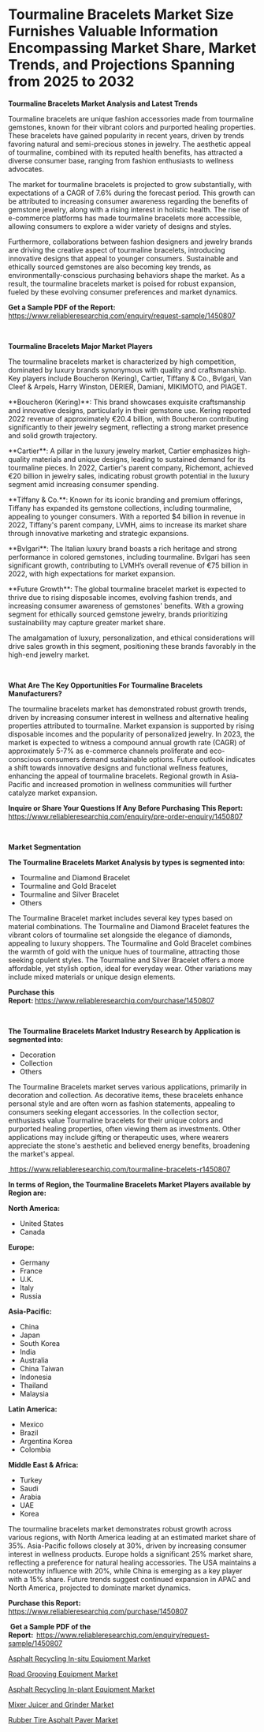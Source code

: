 <p><h1>Tourmaline Bracelets Market Size Furnishes Valuable Information Encompassing Market Share, Market Trends, and Projections Spanning from 2025 to 2032</h1></p><p><strong>Tourmaline Bracelets Market Analysis and Latest Trends</strong></p>
<p><p>Tourmaline bracelets are unique fashion accessories made from tourmaline gemstones, known for their vibrant colors and purported healing properties. These bracelets have gained popularity in recent years, driven by trends favoring natural and semi-precious stones in jewelry. The aesthetic appeal of tourmaline, combined with its reputed health benefits, has attracted a diverse consumer base, ranging from fashion enthusiasts to wellness advocates.</p><p>The market for tourmaline bracelets is projected to grow substantially, with expectations of a CAGR of 7.6% during the forecast period. This growth can be attributed to increasing consumer awareness regarding the benefits of gemstone jewelry, along with a rising interest in holistic health. The rise of e-commerce platforms has made tourmaline bracelets more accessible, allowing consumers to explore a wider variety of designs and styles.</p><p>Furthermore, collaborations between fashion designers and jewelry brands are driving the creative aspect of tourmaline bracelets, introducing innovative designs that appeal to younger consumers. Sustainable and ethically sourced gemstones are also becoming key trends, as environmentally-conscious purchasing behaviors shape the market. As a result, the tourmaline bracelets market is poised for robust expansion, fueled by these evolving consumer preferences and market dynamics.</p></p>
<p><strong>Get a Sample PDF of the Report:&nbsp;</strong> <a href="https://www.reliableresearchiq.com/enquiry/request-sample/1450807?utm_campaign=3071&utm_medium=2&utm_source=Github&utm_content=ia&utm_term=04042025&utm_id=tourmaline-bracelets">https://www.reliableresearchiq.com/enquiry/request-sample/1450807</a></p>
<p>&nbsp;</p>
<p><strong>Tourmaline Bracelets Major Market Players</strong></p>
<p><p>The tourmaline bracelets market is characterized by high competition, dominated by luxury brands synonymous with quality and craftsmanship. Key players include Boucheron (Kering), Cartier, Tiffany & Co., Bvlgari, Van Cleef & Arpels, Harry Winston, DERIER, Damiani, MIKIMOTO, and PIAGET.</p><p>**Boucheron (Kering)**: This brand showcases exquisite craftsmanship and innovative designs, particularly in their gemstone use. Kering reported 2022 revenue of approximately €20.4 billion, with Boucheron contributing significantly to their jewelry segment, reflecting a strong market presence and solid growth trajectory.</p><p>**Cartier**: A pillar in the luxury jewelry market, Cartier emphasizes high-quality materials and unique designs, leading to sustained demand for its tourmaline pieces. In 2022, Cartier's parent company, Richemont, achieved €20 billion in jewelry sales, indicating robust growth potential in the luxury segment amid increasing consumer spending.</p><p>**Tiffany & Co.**: Known for its iconic branding and premium offerings, Tiffany has expanded its gemstone collections, including tourmaline, appealing to younger consumers. With a reported $4 billion in revenue in 2022, Tiffany's parent company, LVMH, aims to increase its market share through innovative marketing and strategic expansions.</p><p>**Bvlgari**: The Italian luxury brand boasts a rich heritage and strong performance in colored gemstones, including tourmaline. Bvlgari has seen significant growth, contributing to LVMH’s overall revenue of €75 billion in 2022, with high expectations for market expansion.</p><p>**Future Growth**: The global tourmaline bracelet market is expected to thrive due to rising disposable incomes, evolving fashion trends, and increasing consumer awareness of gemstones' benefits. With a growing segment for ethically sourced gemstone jewelry, brands prioritizing sustainability may capture greater market share.</p><p>The amalgamation of luxury, personalization, and ethical considerations will drive sales growth in this segment, positioning these brands favorably in the high-end jewelry market.</p></p>
<p>&nbsp;</p>
<p><strong>What Are The Key Opportunities For Tourmaline Bracelets Manufacturers?</strong></p>
<p><p>The tourmaline bracelets market has demonstrated robust growth trends, driven by increasing consumer interest in wellness and alternative healing properties attributed to tourmaline. Market expansion is supported by rising disposable incomes and the popularity of personalized jewelry. In 2023, the market is expected to witness a compound annual growth rate (CAGR) of approximately 5-7% as e-commerce channels proliferate and eco-conscious consumers demand sustainable options. Future outlook indicates a shift towards innovative designs and functional wellness features, enhancing the appeal of tourmaline bracelets. Regional growth in Asia-Pacific and increased promotion in wellness communities will further catalyze market expansion.</p></p>
<p><strong>Inquire or Share Your Questions If Any Before Purchasing This Report:</strong> <a href="https://www.reliableresearchiq.com/enquiry/pre-order-enquiry/1450807?utm_campaign=3071&utm_medium=2&utm_source=Github&utm_content=ia&utm_term=04042025&utm_id=tourmaline-bracelets">https://www.reliableresearchiq.com/enquiry/pre-order-enquiry/1450807</a></p>
<p>&nbsp;</p>
<p><strong>Market Segmentation</strong></p>
<p><strong>The Tourmaline Bracelets Market Analysis by types is segmented into:</strong></p>
<p><ul><li>Tourmaline and Diamond Bracelet</li><li>Tourmaline and Gold Bracelet</li><li>Tourmaline and Silver Bracelet</li><li>Others</li></ul></p>
<p><p>The Tourmaline Bracelet market includes several key types based on material combinations. The Tourmaline and Diamond Bracelet features the vibrant colors of tourmaline set alongside the elegance of diamonds, appealing to luxury shoppers. The Tourmaline and Gold Bracelet combines the warmth of gold with the unique hues of tourmaline, attracting those seeking opulent styles. The Tourmaline and Silver Bracelet offers a more affordable, yet stylish option, ideal for everyday wear. Other variations may include mixed materials or unique design elements.</p></p>
<p><strong>Purchase this Report:&nbsp;</strong><a href="https://www.reliableresearchiq.com/purchase/1450807?utm_campaign=3071&utm_medium=2&utm_source=Github&utm_content=ia&utm_term=04042025&utm_id=tourmaline-bracelets">https://www.reliableresearchiq.com/purchase/1450807</a></p>
<p>&nbsp;</p>
<p><strong>The Tourmaline Bracelets Market Industry Research by Application is segmented into:</strong></p>
<p><ul><li>Decoration</li><li>Collection</li><li>Others</li></ul></p>
<p><p>The Tourmaline Bracelets market serves various applications, primarily in decoration and collection. As decorative items, these bracelets enhance personal style and are often worn as fashion statements, appealing to consumers seeking elegant accessories. In the collection sector, enthusiasts value Tourmaline bracelets for their unique colors and purported healing properties, often viewing them as investments. Other applications may include gifting or therapeutic uses, where wearers appreciate the stone's aesthetic and believed energy benefits, broadening the market's appeal.</p></p>
<p><a href="https://www.reliableresearchiq.com/tourmaline-bracelets-r1450807?utm_campaign=3071&utm_medium=2&utm_source=Github&utm_content=ia&utm_term=04042025&utm_id=tourmaline-bracelets">&nbsp;https://www.reliableresearchiq.com/tourmaline-bracelets-r1450807</a></p>
<p><strong>In terms of Region, the Tourmaline Bracelets Market Players available by Region are:</strong></p>
<p>
    <p> <strong> North America: </strong>
        <ul>
            <li>United States</li>
            <li>Canada</li>
        </ul>
        </p> 
    <p> <strong> Europe: </strong>
        <ul>
            <li>Germany</li>
            <li>France</li>
            <li>U.K.</li>
            <li>Italy</li>
            <li>Russia</li>
        </ul>
        </p> 
    <p> <strong> Asia-Pacific: </strong>
        <ul>
            <li>China</li>
            <li>Japan</li>
            <li>South Korea</li>
            <li>India</li>
            <li>Australia</li>
            <li>China Taiwan</li>
            <li>Indonesia</li>
            <li>Thailand</li>
            <li>Malaysia</li>
        </ul>
        </p> 
    <p> <strong> Latin America: </strong>
        <ul>
            <li>Mexico</li>
            <li>Brazil</li>
            <li>Argentina Korea</li>
            <li>Colombia</li>
        </ul>
        </p> 
    <p> <strong> Middle East & Africa: </strong>
        <ul>
            <li>Turkey</li>
            <li>Saudi</li>
            <li>Arabia</li>
            <li>UAE</li>
            <li>Korea</li>
        </ul>
    </p>
    </p>
<p><p>The tourmaline bracelets market demonstrates robust growth across various regions, with North America leading at an estimated market share of 35%. Asia-Pacific follows closely at 30%, driven by increasing consumer interest in wellness products. Europe holds a significant 25% market share, reflecting a preference for natural healing accessories. The USA maintains a noteworthy influence with 20%, while China is emerging as a key player with a 15% share. Future trends suggest continued expansion in APAC and North America, projected to dominate market dynamics.</p></p>
<p><strong>Purchase this Report: </strong><a href="https://www.reliableresearchiq.com/purchase/1450807?utm_campaign=3071&utm_medium=2&utm_source=Github&utm_content=ia&utm_term=04042025&utm_id=tourmaline-bracelets">https://www.reliableresearchiq.com/purchase/1450807</a></p>
<p>&nbsp;<strong>Get a Sample PDF of the Report:&nbsp;&nbsp;</strong><a href="https://www.reliableresearchiq.com/enquiry/request-sample/1450807?utm_campaign=3071&utm_medium=2&utm_source=Github&utm_content=ia&utm_term=04042025&utm_id=tourmaline-bracelets">https://www.reliableresearchiq.com/enquiry/request-sample/1450807</a></p>
<p><strong></strong></p>
<p><p><a href="https://www.linkedin.com/pulse/global-asphalt-recycling-in-situ-equipment-market-analysis-p04gc?utm_campaign=3071&utm_medium=2&utm_source=Github&utm_content=ia&utm_term=04042025&utm_id=tourmaline-bracelets">Asphalt Recycling In-situ Equipment Market</a></p><p><a href="https://www.linkedin.com/pulse/sales-projections-analysis-road-grooving-equipment-market-qytgc?utm_campaign=3071&utm_medium=2&utm_source=Github&utm_content=ia&utm_term=04042025&utm_id=tourmaline-bracelets">Road Grooving Equipment Market</a></p><p><a href="https://www.linkedin.com/pulse/asphalt-recycling-in-plant-equipment-market-outlook-2025-2032-czhnc?utm_campaign=3071&utm_medium=2&utm_source=Github&utm_content=ia&utm_term=04042025&utm_id=tourmaline-bracelets">Asphalt Recycling In-plant Equipment Market</a></p><p><a href="https://github.com/rrosasdaunas/Market-Research-Report-List-1/blob/main/mixer-juicer-and-grinder-market.md?utm_campaign=3071&utm_medium=2&utm_source=Github&utm_content=ia&utm_term=04042025&utm_id=tourmaline-bracelets">Mixer Juicer and Grinder Market</a></p><p><a href="https://www.linkedin.com/pulse/rubber-tire-asphalt-paver-market-growth-outlook-projected-rmgqc?utm_campaign=3071&utm_medium=2&utm_source=Github&utm_content=ia&utm_term=04042025&utm_id=tourmaline-bracelets">Rubber Tire Asphalt Paver Market</a></p></p>